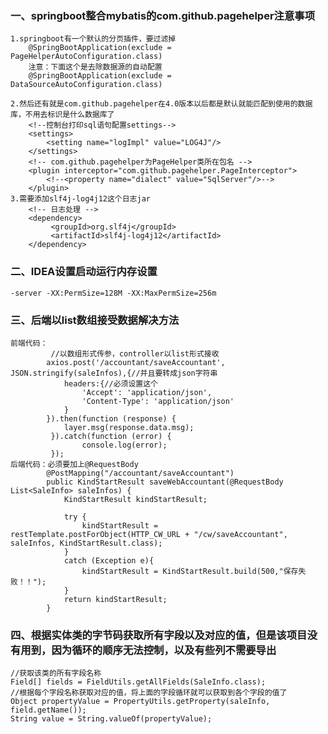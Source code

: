 ### 一、springboot整合mybatis的com.github.pagehelper注意事项

    1.springboot有一个默认的分页插件，要过滤掉
        @SpringBootApplication(exclude = PageHelperAutoConfiguration.class)
        注意：下面这个是去除数据源的自动配置
        @SpringBootApplication(exclude = DataSourceAutoConfiguration.class)
        
    2.然后还有就是com.github.pagehelper在4.0版本以后都是默认就能匹配到使用的数据库，不用去标识是什么数据库了
        <!--控制台打印sql语句配置settings-->
        <settings>
            <setting name="logImpl" value="LOG4J"/>
        </settings>
        <!-- com.github.pagehelper为PageHelper类所在包名 -->
        <plugin interceptor="com.github.pagehelper.PageInterceptor">
            <!--<property name="dialect" value="SqlServer"/>-->
        </plugin>
    3.需要添加slf4j-log4j12这个日志jar
        <!-- 日志处理 -->
        <dependency>
             <groupId>org.slf4j</groupId>
             <artifactId>slf4j-log4j12</artifactId>
        </dependency>
        
### 二、IDEA设置启动运行内存设置
    -server -XX:PermSize=128M -XX:MaxPermSize=256m
    
    
### 三、后端以list<T>数组接受数据解决方法
    前端代码：
             //以数组形式传参，controller以list形式接收
            axios.post('/accountant/saveAccountant', JSON.stringify(saleInfos),{//并且要转成json字符串
                headers:{//必须设置这个
                    'Accept': 'application/json',
                    'Content-Type': 'application/json'
                }
            }).then(function (response) {
                layer.msg(response.data.msg);
             }).catch(function (error) {
                    console.log(error);
             });
    后端代码：必须要加上@RequestBody 
            @PostMapping("/accountant/saveAccountant")
            public KindStartResult saveWebAccountant(@RequestBody List<SaleInfo> saleInfos) {
                KindStartResult kindStartResult;
        
                try {
                    kindStartResult = restTemplate.postForObject(HTTP_CW_URL + "/cw/saveAccountant", saleInfos, KindStartResult.class);
                }
                catch (Exception e){
                    kindStartResult = KindStartResult.build(500,"保存失败！！");
                }
                return kindStartResult;
            }
            
### 四、根据实体类的字节码获取所有字段以及对应的值，但是该项目没有用到，因为循环的顺序无法控制，以及有些列不需要导出
    //获取该类的所有字段名称
    Field[] fields = FieldUtils.getAllFields(SaleInfo.class);
    //根据每个字段名称获取对应的值，将上面的字段循环就可以获取到各个字段的值了
    Object propertyValue = PropertyUtils.getProperty(saleInfo, field.getName());
    String value = String.valueOf(propertyValue);
    